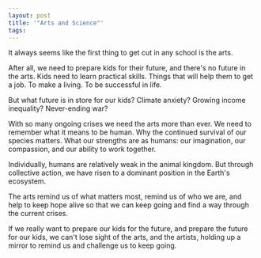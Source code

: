 ```yaml
---
layout: post
title: '"Arts and Science"'
tags:
---
```


It always seems like the first thing to get cut in any school is the arts.

After all, we need to prepare kids for their future, and there's no future in the arts. Kids need to learn practical skills. Things that will help them to get a job. To make a living. To be successful in life.

But what future is in store for our kids? Climate anxiety? Growing income inequality? Never-ending war?

With so many ongoing crises we need the arts more than ever. We need to remember what it means to be human. Why the continued survival of our species matters. What our strengths are as humans: our imagination, our compassion, and our ability to work together.

Individually, humans are relatively weak in the animal kingdom. But through collective action, we have risen to a dominant position in the Earth's ecosystem.

The arts remind us of what matters most, remind us of who we are, and help to keep hope alive so that we can keep going and find a way through the current crises.

If we really want to prepare our kids for the future, and prepare the future for our kids, we can't lose sight of the arts, and the artists, holding up a mirror to remind us and challenge us to keep going.